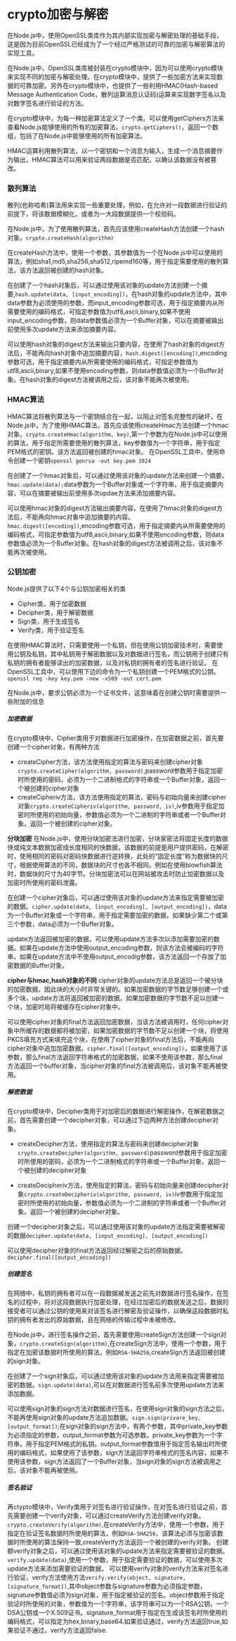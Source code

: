# crypto加密与解密
在Node.js中，使用OpenSSL类库作为其内部实现加密与解密处理的基础手段，这是因为目前OpenSSL已经成为了一个经过严格测试的可靠的加密与解密算法的实现工具。

在Node.js中，OpenSSL类库被封装在crypto模块中，因为可以使用crypto模块来实现不同的加密与解密处理。在crypto模块中，提供了一些加密方法来实现数据的可靠加密。另外在crypto模块中，也提供了一些利用HMAC(Hash-based Message Authentication Code，散列运算消息认证码)运算来实现数字签名以及对数字签名进行验证的方法。

在crypto模块中，为每一种加密算法定义了一个类。可以使用getCiphers方法来查看Node.js能够使用的所有的加密算法。`crypto.getCiphers()`，返回一个数组，包括了在Node.js中能够使用的所有加密算法。

HMAC运算利用散列算法，以一个密钥和一个消息为输入，生成一个消息摘要作为输出，HMAC算法可以用来验证两段数据是否匹配，以确认该数据没有被篡改。

### 散列算法

散列(也称哈希)算法用来实现一些重要处理，例如，在允许对一段数据进行验证的前提下，将该数据模糊化，或者为一大段数据提供一个校验码。

在Node.js中，为了使用散列算法，首先应该使用createHash方法创建一个hash对象。`crypto.createHash(algorithm)`

在createHash方法中，使用一个参数，其参数值为一个在Node.js中可以使用的算法，例如sha1,md5,sha256,sha512,ripemd160等，用于指定需要使用的散列算法，该方法返回被创建的hash对象。

在创建了一个hash对象后，可以通过使用该对象的update方法创建一个摘要,`hash.update(data, [input_encoding])`，在hash对象的update方法中，其中data参数为必须使用的参数，而input_encoding参数可选，用于指定摘要内从所需要使用的编码格式，可指定参数值为utf8,ascii,binary,如果不使用input_encoding参数，则data参数值必须为一个Buffer对象，可以在摘要被输出前使用多次update方法来添加摘要内容。

可以使用hash对象的digest方法来输出只要内容，在使用了hash对象的digest方法后，不能再向hash对象中追加摘要内容，`hash.digest([encoding])`,encoding参数可选，用于指定摘要内从所需要使用的编码格式，可指定参数值为utf8,ascii,binary,如果不使用encoding参数，则data参数值必须为一个Buffer对象。在hash对象的digest方法被调用之后，该对象不能再次被使用。

### HMAC算法
HMAC算法将散列算法与一个密钥结合在一起，以阻止对签名完整性的破坏，在Node.js中，为了使用HMAC算法，首先应该使用createHmac方法创建一个hmac对象。`crypto.createHmac(algorithm, key)`,第一个参数为在Node.js中可以使用的算法，用于指定所需要使用的散列算法，key参数值为一个字符串，用于指定PEM格式的密钥。该方法返回被创建的hmac对象。
在OpenSSL工具中，使用命令创建一个密钥`openssl genrsa -out key.pem 1024`

在创建了一个hmac对象后，可以通过使用该对象的update方法来创建一个摘要。`hmac.update(data);`data参数为一个Buffer对象或一个字符串，用于指定摘要内容，可以在摘要被输出前使用多次updae方法来添加摘要内容。

可以使用hmac对象的digest方法输出摘要内容，在使用了hmac对象的digest方法后，不能再向hmac对象中追加摘要的内容。`hmac.digest([encoding])`,encoding参数可选，用于指定摘要内从所需要使用的编码格式，可指定参数值为utf8,ascii,binary,如果不使用encoding参数，则data参数值必须为一个Buffer对象。在hash对象的digest方法被调用之后，该对象不能再次被使用。

### 公钥加密
Node.js提供了以下4个与公钥加密相关的类
+ Cipher类，用于加密数据
+ Decipher类，用于解密数据
+ Sign类，用于生成签名
+ Verify类，用于验证签名

在使用HMAC算法时，只需要使用一个私钥，但在使用公钥加密技术时，需要使用公钥及私钥，其中私钥用于解密数据以及对数据进行签名，而公钥用于创建只有私钥的拥有者能够读出的加密数据，以及对私钥的拥有者的签名进行验证。
在OpenSSL工具中，可以使用下边的命令为一个私钥创建一个PEM格式的公钥。`openssl req -key key.pem -new -x509 -out cert.pem`

在Node.js中，要求公钥必须为一个证书文件，这意味着在创建公钥时需要提供一些附加的信息


##### 加密数据
在crypto模块中，Cipher类用于对数据进行加密操作，在加密数据之前，首先要创建一个cipher对象，有两种方法
+ createCipher方法，该方法使用指定的算法与密码来创建cipher对象`crypto.createCipher(algorithm, password)`,password参数用于指定加密时所使用的密码，必须为一个二进制格式的字符串或一个Buffer对象，返回一个被创建的cipher对象
+ createCipheriv方法，该方法使用指定的算法，密码与初始向量来创建cipher对象`crypto.createCipheriv(algorithm, password, iv)`,iv参数用于指定加密时所使用的初始向量，参数值必须为一个二进制的字符串或者一个Buffer对象。返回一个被创建的cipher对象。

**分块加密**
在Node.js中，使用分块加密法进行加密，分块家密法将固定长度的数据快或纯文本数据加密成长度相同的快数据，该数据的前提是用户提供密码，在解密时，使用相同的密码对密码快数据进行逆转换，此处的“固定长度”称为数据快的尺寸，根据使用算法的不同，数据块的尺寸也各不相同。例如在使用blowfish算法时，数据块的尺寸为40字节。分块加密法可以在网站被攻击时防止加密数据以及加密时所使用的密码泄露。

在创建一个cipher对象后，可以通过使用该对象的update方法来指定需要被加密的数据。`cipher.update(data, [input_encoding], [output_encoding])`，data为一个Buffer对象或一个字符串，用于指定需要加密的数据。如果缺少第二个或第三个参数，data必须为一个Buffer对象。

update方法返回被加密的数据，可以使用update方法多次以添加需要加密的数据。如果在update方法中使用output_encoding参数，则该方法会被编码的字符串，如果在update方法中不使用output_encodig参数，该方法返回一个存放了加密数据的Buffer对象。

**cipher与hmac,hash对象的不同**
cipher对象的update方法总是返回一个被分块的加密数据，因此块的大小时非常关键的。如果加密数据的字节数足够创建一个或多个块，update方法将返回被加密的数据，如果加密数据的字节数不足以创建一个块，加密时局将被缓存在cipher对象中。

可以使用cipher对象的final方法返回加密数据，当该方法被调用时，任何cipher对象中所缓存的数据都将被加密，如果加密数据的字节数不足以创建一个块，将使用PKCS填充方式来填充这个块，在使用了cipher对象的final方法后，不能再向cipher对象中追加加密数据。`cipher.final([output_encoding])`，如果使用了该参数，那么final方法返回字符串格式的加密数据，如果不使用该参数，那么final方法返回一个buffer对象，当cipher对象的final方法被调用后，该对象不能再被使用。


##### 解密数据

在crypto模块中，Decipher类用于对加密后的数据进行解密操作，在解密数据之前，首先需要创建一个decipher对象，可以通过下边两种方法创建decipher对象。
+ createDecipher方法，使用指定的算法与密码来创建decipher对象`crypto.createDecipher(algorithm, password)`password参数用于指定加密时所使用的密码，必须为一个二进制格式的字符串或一个Buffer对象，返回一个被创建的decipher对象

+ createDecipheriv方法，使用指定的算法，密码与初始向量来创建decipher对象`crypto.createDecipheriv(algorithm, password, iv)`iv参数用于指定加密时所使用的初始向量，参数值必须为一个二进制的字符串或者一个Buffer对象。返回一个被创建的decipher对象。

创建一个decipher对象之后，可以通过使用该对象的update方法指定需要被解密的数据`decipher.update(data, [input_encoding], [output_encoding])`

可以使用decipher对象的final方法返回经过解密之后的原始数据。`decipher.final([output_encoding])`

##### 创建签名

在网络中，私钥的拥有者可以在一段数据被发送之前先对数据进行签名操作，在签名的过程中，将对这段数据执行加密处理，在经过加密后的数据发送之后，数据的接受者可以通过公钥的使用来对该签名进行解密及验证操作，以确保这段数据时私钥的拥有者发出的原始数据，且在网络的传输过程中未被修改。

在Node.js中，进行签名操作之前，首先需要使用createSign方法创建一个sign对象，`crypto.createSign(algorithm)`,在createSign方法中，使用一个参数，用于指定在加密该数据时所使用的算法，例如`RSA-SHA256`,createSign方法返回被创建的sign对象。

在创建了一个sign对象后，可以通过使用该对象的update方法用来指定需要被加密的数据。`sign.update(data)`,可以在对数据进行签名前多次使用update方法来添加数据。

可以使用sign对象的sign方法对数据进行签名，在使用sign对象的sign方法之后，不能再使用sign对象的update方法追加数据。`sign.sign(privare_key, [output_format])`;在sign对象的sign方法中，有两个参数，其中private_key参数为必须指定的参数，output_format参数为可选参数。private_key参数为一个字符串，用于指定PEM格式的私钥。output_format参数值用于指定签名输出时所使用的编码格式，如果使用了该参数，sign方法返回字符串格式的签名内容，如果不使用该参数，sign方法返回了一个Buffer对象，当sign对象的sign方法被调用之后，该对象不能再被使用。

##### 签名验证
再ctypto模块中，Verify类用于对签名进行验证操作，在对签名进行验证之前，首先需要创建一个verify对象，可以通过createVerify方法创建verify对象。`crypto.createVerify(algorithm)`,在createVerify方法中，使用一个参数，用于指定在验证签名数据时所使用的算法，例如`RSA-SHA256`，该算法必须与加密该数据时所使用的算法保持一致,createVerify方法返回一个被创建的verify对象。
创建额verify对象之后，可以通过使用该对象的update方法来指定需要被验证的数据。`verify.update(data)`,使用一个参数，用于指定需要验证的数据，可以使用多次update方法来添加需要验证的数据。
可以使用verify对象的verify方法来对签名进行验证，verify方法使用方法`verify.verify(object, signature, [signature_format])`,其中object参数与signature参数为必须指定参数，signature参数值必须为sign对象，用于指定被验证的签名。object参数用于指定验证时所使用的对象，参数值为一个字符串，该字符串可以为一个RSA公钥，一个DSA公钥或一个X.509证书。signature_format用于指定在生成该签名时所使用的编码格式，可以指定为hex,binary,base64.如果验证通过，verify方法返回true,如果验证不通过，verify方法返回false.